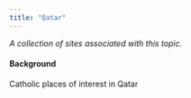 ```yaml
---
title: "Qatar"
---
```



*A collection of sites associated with this topic.*

#### Background

Catholic places of interest in Qatar


